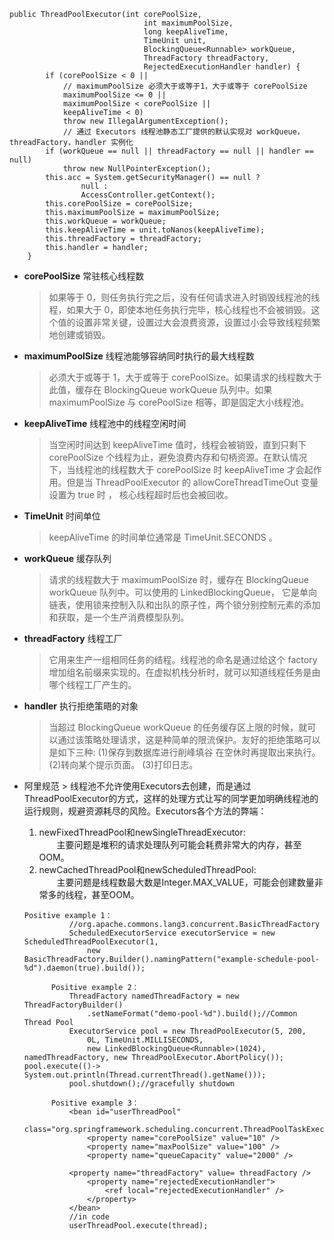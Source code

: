 ```
public ThreadPoolExecutor(int corePoolSize,
                              int maximumPoolSize,
                              long keepAliveTime,
                              TimeUnit unit,
                              BlockingQueue<Runnable> workQueue,
                              ThreadFactory threadFactory,
                              RejectedExecutionHandler handler) {
        if (corePoolSize < 0 ||
            // maximumPoolSize 必须大于或等于1，大于或等于 corePoolSize
            maximumPoolSize <= 0 ||
            maximumPoolSize < corePoolSize ||
            keepAliveTime < 0)
            throw new IllegalArgumentException();
            // 通过 Executors 线程池静态工厂提供的默认实现对 workQueue，threadFactory，handler 实例化
        if (workQueue == null || threadFactory == null || handler == null)
            throw new NullPointerException();
        this.acc = System.getSecurityManager() == null ?
                null :
                AccessController.getContext();
        this.corePoolSize = corePoolSize;
        this.maximumPoolSize = maximumPoolSize;
        this.workQueue = workQueue;
        this.keepAliveTime = unit.toNanos(keepAliveTime);
        this.threadFactory = threadFactory;
        this.handler = handler;
    }
``` 
*   **corePoolSize** 常驻核心线程数
    > 如果等于 0，则任务执行完之后，没有任何请求进入时销毁线程池的线程，如果大于 0，即使本地任务执行完毕，核心线程也不会被销毁。这个值的设置非常关键，设置过大会浪费资源，设置过小会导致线程频繁地创建或销毁。
    
*   **maximumPoolSize** 线程池能够容纳同时执行的最大线程数
    > 必须大于或等于 1，大于或等于 corePoolSize。如果请求的线程数大于此值，缓存在 BlockingQueue<Runnable> workQueue 队列中。如果 maximumPoolSize 与 corePoolSize 相等，即是固定大小线程池。
    
*   **keepAliveTime** 线程池中的线程空闲时间
    > 当空闲时间达到 keepAliveTime 值时，线程会被销毁，直到只剩下 corePoolSize 个线程为止，避免浪费内存和句柄资源。在默认情况下，当线程池的线程数大于 corePoolSize 时 keepAliveTime 才会起作用。但是当 ThreadPoolExecutor 的 allowCoreThreadTimeOut 变量设置为 true 时 ， 核心线程超时后也会被回收。
    
*   **TimeUnit** 时间单位
    > keepAliveTime 的时间单位通常是 TimeUnit.SECONDS 。
    
*   **workQueue** 缓存队列
    > 请求的线程数大于 maximumPoolSize 时，缓存在 BlockingQueue<Runnable> workQueue 队列中。可以使用的 LinkedBlockingQueue， 它是单向链表，使用锁来控制入队和出队的原子性，两个锁分别控制元素的添加和获取，是一个生产消费模型队列。
    
*   **threadFactory** 线程工厂
    > 它用来生产一组相同任务的结程。线程池的命名是通过给这个 factory 增加组名前缀来实现的。在虚拟机栈分析时，就可以知道线程任务是由哪个线程工厂产生的。
    
*   **handler** 执行拒绝策晤的对象
    > 当超过 BlockingQueue<Runnable> workQueue 的任务缓存区上限的时候，就可以通过该策略处理请求，这是种简单的限流保护。友好的拒绝策略可以是如下三种: 
    (1)保存到数据库进行削峰填谷 在空休时再提取出来执行。
    (2)转向某个提示页面。
    (3)打印日志。
  
 *   阿里规范
    > 线程池不允许使用Executors去创建，而是通过ThreadPoolExecutor的方式，这样的处理方式让写的同学更加明确线程池的运行规则，规避资源耗尽的风险。Executors各个方法的弊端：  
	  1. newFixedThreadPool和newSingleThreadExecutor:  	
	   &emsp;&emsp;主要问题是堆积的请求处理队列可能会耗费非常大的内存，甚至OOM。  
	  2. newCachedThreadPool和newScheduledThreadPool:  	
	   &emsp;&emsp;主要问题是线程数最大数是Integer.MAX_VALUE，可能会创建数量非常多的线程，甚至OOM。
	  ```
      Positive example 1：
                //org.apache.commons.lang3.concurrent.BasicThreadFactory
                ScheduledExecutorService executorService = new ScheduledThreadPoolExecutor(1,
                    new BasicThreadFactory.Builder().namingPattern("example-schedule-pool-%d").daemon(true).build());
                    
			Positive example 2：
                ThreadFactory namedThreadFactory = new ThreadFactoryBuilder()
                    .setNameFormat("demo-pool-%d").build();//Common Thread Pool
                ExecutorService pool = new ThreadPoolExecutor(5, 200,
                    0L, TimeUnit.MILLISECONDS,
                    new LinkedBlockingQueue<Runnable>(1024), namedThreadFactory, new ThreadPoolExecutor.AbortPolicy()); pool.execute(()-> System.out.println(Thread.currentThread().getName()));
                pool.shutdown();//gracefully shutdown
				
			Positive example 3：
                <bean id="userThreadPool"
                    class="org.springframework.scheduling.concurrent.ThreadPoolTaskExecutor">
                    <property name="corePoolSize" value="10" />
                    <property name="maxPoolSize" value="100" />
                    <property name="queueCapacity" value="2000" />
            
                <property name="threadFactory" value= threadFactory />
                    <property name="rejectedExecutionHandler">
                        <ref local="rejectedExecutionHandler" />
                    </property>
                </bean>
                //in code
                userThreadPool.execute(thread);